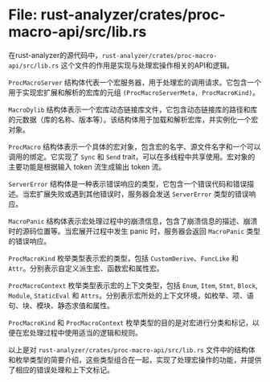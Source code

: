 # File: rust-analyzer/crates/proc-macro-api/src/lib.rs

在rust-analyzer的源代码中，`rust-analyzer/crates/proc-macro-api/src/lib.rs` 这个文件的作用是实现与处理宏操作相关的API和逻辑。

`ProcMacroServer` 结构体代表一个宏服务器，用于处理宏的调用请求。它包含一个用于实现宏扩展和解析的宏库的元组 `(ProcMacroServerMeta, ProcMacroKind)`。

`MacroDylib` 结构体表示一个宏库动态链接库文件，它包含动态链接库的路径和库的元数据（库的名称、版本等）。该结构体用于加载和解析宏库，并实例化一个宏对象。

`ProcMacro` 结构体表示一个具体的宏对象，包含宏的名字、源文件名字和一个可以调用的绑定。它实现了 `Sync` 和 `Send` trait，可以在多线程中共享使用。宏对象的主要功能是根据输入 token 流生成输出 token 流。

`ServerError` 结构体是一种表示错误响应的类型，它包含一个错误代码和错误描述。当宏扩展失败或遇到其他错误时，服务器会发送 `ServerError` 类型的错误响应。

`MacroPanic` 结构体表示宏处理过程中的崩溃信息，包含了崩溃信息的描述、崩溃时的源码位置等。当宏展开过程中发生 panic 时，服务器会返回 `MacroPanic` 类型的错误响应。

`ProcMacroKind` 枚举类型表示宏的类型，包括 `CustomDerive`、`FuncLike` 和 `Attr`。分别表示自定义派生宏、函数宏和属性宏。

`ProcMacroContext` 枚举类型表示宏的上下文类型，包括 `Enum`, `Item`, `Stmt`, `Block`, `Module`, `StaticEval` 和 `Attrs`。分别表示宏所处的上下文环境，如枚举、项、语句、块、模块、静态求值和属性。

`ProcMacroKind` 和 `ProcMacroContext` 枚举类型的目的是对宏进行分类和标记，以便在宏处理过程中使用适当的逻辑和规则。

以上是对 `rust-analyzer/crates/proc-macro-api/src/lib.rs` 文件中的结构体和枚举类型的简要介绍，这些类型组合在一起，实现了处理宏操作的功能，并提供了相应的错误处理和上下文标记。

